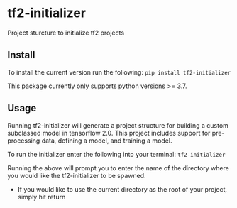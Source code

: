 # tf2-initializer 
Project sturcture to initialize tf2 projects

## Install
To install the current version run the following:
`pip install tf2-initializer`

This package currently only supports python versions >= 3.7.

## Usage
Running tf2-initializer will generate a project structure for building a custom subclassed model in tensorflow 2.0.
This project includes support for pre-processing data, defining a model, and training a model.

To run the initializer enter the following into your terminal:
`tf2-initializer`

Running the above will prompt you to enter the name of the directory where you would like the tf2-initializer to be spawned.
 - If you would like to use the current directory as the root of your project, simply hit return
